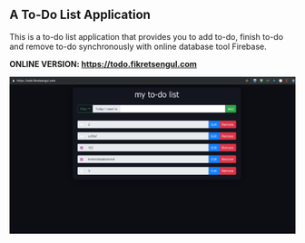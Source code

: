 ## A To-Do List Application

This is a to-do list application that provides you to add to-do, finish to-do and remove to-do synchronously with online database tool Firebase.

**ONLINE VERSION: https://todo.fikretsengul.com**

![Screenshot](preview1.png)